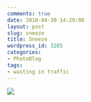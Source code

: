 ```yaml
---
comments: true
date: 2010-04-30 14:29:08
layout: post
slug: sneeze
title: Sneeze
wordpress_id: 3285
categories:
- PhotoBlog
tags:
- waiting in traffic
---
```


![](http://ryanfitzer.com/main/wp-content/uploads/2010/04/2010-04-28-at-12-13-09.jpg)

